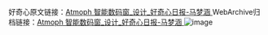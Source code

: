 好奇心原文链接：[Atmoph 智能数码窗_设计_好奇心日报-马梦涵 ](https://www.qdaily.com/articles/10798.html)
WebArchive归档链接：[Atmoph 智能数码窗_设计_好奇心日报-马梦涵 ](http://web.archive.org/web/20190623163218/https://www.qdaily.com/articles/10798.html)
![image](http://ww3.sinaimg.cn/large/007d5XDply1g3wg2vbc37j30u02pu49o)